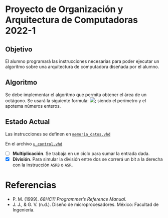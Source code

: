 # Proyecto de Organización y Arquitectura de Computadoras 2022-1

## Objetivo

El alumno programará las instrucciones necesarias para poder ejecutar un
algoritmo sobre una arquitectura de computadora diseñada por el alumno.

## Algoritmo

Se debe implementar el algoritmo que permita obtener el área de un octágono.
Se usará la siguiente formula: <img
src="https://render.githubusercontent.com/render/math?math=\frac{perimetro%20\times%20apotema}{2}">;
siendo el perímetro y el apotema números enteros.


## Estado Actual

Las instrucciones se definen en [`memoria_datos.vhd`](./Risc/memoria_datos.vhd)

En el archivo [`u_control.vhd`](./Risc/u_control.vhd)

- [ ] **Multiplicación**. Se trabaja en un ciclo para sumar la entrada dada. 
- [X] **División**. Para simular la división entre dos se correrá un bit a la derecha con la instrucción `ASRB` o `ASR`.

# Referencias

+ P. M. (1999). *68HC11 Programmer’s Reference Manual*.
+ J. J., & G. V. (n.d.). Diseño de microprocesadores. México: Facultad de Ingeniería.
